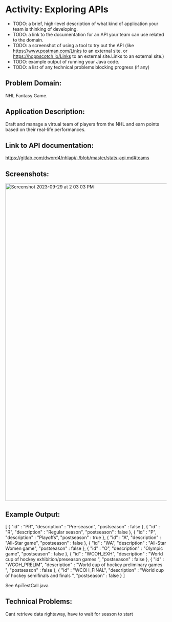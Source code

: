# Activity: Exploring APIs
- TODO: a brief, high-level description of what kind of application your team is thinking of developing.
- TODO: a link to the documentation for an API your team can use related to the domain.
- TODO: a screenshot of using a tool to try out the API (like https://www.postman.com/Links to an external site. or https://hoppscotch.io/Links to an external site.Links to an external site.)
- TODO: example output of running your Java code.
- TODO: a list of any technical problems blocking progress (if any)

## Problem Domain: 

NHL Fantasy Game.

## Application Description: 

Draft and manage a virtual team of players from the NHL and earn points based on their real-life performances.

## Link to API documentation: 

https://gitlab.com/dword4/nhlapi/-/blob/master/stats-api.md#teams

## Screenshots:

<img width="992" alt="Screenshot 2023-09-29 at 2 03 03 PM" src="https://github.com/RMagill46/API-Ex/assets/115095025/9f18a264-5952-4efa-aacf-646e50c5d154">

## Example Output:

[ {
  "id" : "PR",
  "description" : "Pre-season",
  "postseason" : false
}, {
  "id" : "R",
  "description" : "Regular season",
  "postseason" : false
}, {
  "id" : "P",
  "description" : "Playoffs",
  "postseason" : true
}, {
  "id" : "A",
  "description" : "All-Star game",
  "postseason" : false
}, {
  "id" : "WA",
  "description" : "All-Star Women game",
  "postseason" : false
}, {
  "id" : "O",
  "description" : "Olympic game",
  "postseason" : false
}, {
  "id" : "WCOH_EXH",
  "description" : "World cup of hockey exhibition/preseason games ",
  "postseason" : false
}, {
  "id" : "WCOH_PRELIM",
  "description" : "World cup of hockey preliminary games ",
  "postseason" : false
}, {
  "id" : "WCOH_FINAL",
  "description" : "World cup of hockey semifinals and finals ",
  "postseason" : false
} ]

See ApiTestCall.java

## Technical Problems:

Cant retrieve data rightaway, have to wait for season to start
